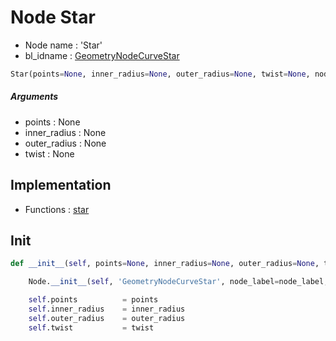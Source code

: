 # Node Star

- Node name : 'Star'
- bl_idname : [GeometryNodeCurveStar](https://docs.blender.org/api/current/bpy.types.GeometryNodeCurveStar.html)


``` python
Star(points=None, inner_radius=None, outer_radius=None, twist=None, node_label=None, node_color=None, **kwargs)
```
##### Arguments

- points : None
- inner_radius : None
- outer_radius : None
- twist : None

## Implementation

- Functions : [star](/docs/GeoNodes/GeoNodesTree.md#star)

## Init

``` python
def __init__(self, points=None, inner_radius=None, outer_radius=None, twist=None, node_label=None, node_color=None, **kwargs):

    Node.__init__(self, 'GeometryNodeCurveStar', node_label=node_label, node_color=node_color, **kwargs)

    self.points          = points
    self.inner_radius    = inner_radius
    self.outer_radius    = outer_radius
    self.twist           = twist
```
